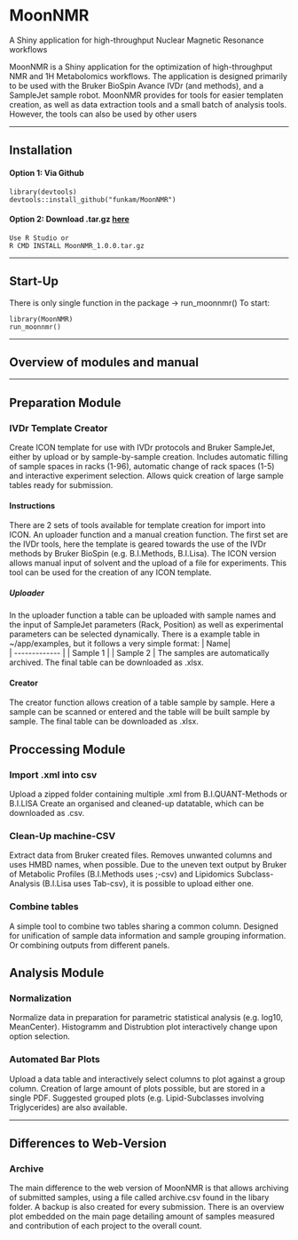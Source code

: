 # MoonNMR 
A Shiny application for high-throughput Nuclear Magnetic Resonance workflows

MoonNMR is a Shiny application for the optimization of high-throughput NMR and 1H Metabolomics workflows. 
The application is designed primarily to be used with the Bruker BioSpin Avance IVDr (and methods), and a SampleJet sample robot. MoonNMR provides for tools for easier templaten creation, as well as data extraction tools and a small batch of analysis tools. However, the tools can also be used by other users

---
## Installation

#### Option 1: Via Github
```
library(devtools)
devtools::install_github("funkam/MoonNMR")
```

#### Option 2: Download .tar.gz [here](https://drive.google.com/file/d/1iAUxgL9HdxZ7EBpT8dv8WB1tFJFtOCJe/view?usp=sharing)
```
Use R Studio or
R CMD INSTALL MoonNMR_1.0.0.tar.gz
```

---
## Start-Up
There is only single function in the package -> run_moonnmr()
To start:
```
library(MoonNMR)
run_moonnmr()
```
---
## Overview of modules and manual
---
## Preparation Module
### IVDr Template Creator
Create ICON template for use with IVDr protocols and Bruker SampleJet, either by upload or by sample-by-sample creation.
Includes automatic filling of sample spaces in racks (1-96), automatic change of rack spaces (1-5) and interactive experiment selection.
Allows quick creation of large sample tables ready for submission.

#### Instructions
There are 2 sets of tools available for template creation for import into ICON. An uploader function and a manual creation function. The first set are the IVDr tools, here the template is geared towards the use of the IVDr methods by Bruker BioSpin (e.g. B.I.Methods, B.I.Lisa). The ICON version allows manual input of solvent and the upload of a file for experiments. This tool can be used for the creation of any ICON template.
##### Uploader
In the uploader function a table can be uploaded with sample names and the input of SampleJet parameters (Rack, Position) as well as experimental parameters can be selected dynamically.
There is a example table in ~/app/examples, but it follows a very simple format:
| Name|                 
| ------------- | 
| Sample 1  | 
| Sample 2 | 
The samples are automatically archived. The final table can be downloaded as .xlsx.
#### Creator
The creator function allows creation of a table sample by sample. Here a sample can be scanned or entered and the table will be built sample by sample.
The final table can be downloaded as .xlsx.

## Proccessing Module
### Import .xml into csv
Upload a zipped folder containing multiple .xml from B.I.QUANT-Methods or B.I.LISA
Create an organised and cleaned-up datatable, which can be downloaded as .csv.

### Clean-Up machine-CSV
Extract data from Bruker created files. Removes unwanted columns and uses HMBD names, when possible.
Due to the uneven text output by Bruker of Metabolic Profiles (B.I.Methods uses ;-csv) and Lipidomics Subclass-Analysis (B.I.Lisa uses Tab-csv), it is possible to upload either one.

### Combine tables
A simple tool to combine two tables sharing a common column. Designed for unification of sample data information and sample grouping information. Or combining outputs from different panels.

## Analysis Module
### Normalization
Normalize data in preparation for parametric statistical analysis (e.g. log10, MeanCenter). Histogramm and Distrubtion plot interactively change upon option selection.

### Automated Bar Plots
Upload a data table and interactively select columns to plot against a group column. Creation of large amount of plots possible, but are stored in a single PDF.
Suggested grouped plots (e.g. Lipid-Subclasses involving Triglycerides) are also available.

---
## Differences to Web-Version
### Archive
The main difference to the web version of MoonNMR is that allows archiving of submitted samples, using a file called archive.csv found in the libary folder. A backup is also created for every submission. There is an overview plot embedded on the main page detailing amount of samples measured and contribution of each project to the overall count.





